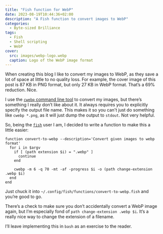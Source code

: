 ```yaml
---
title: "Fish function for WebP"
date: 2023-08-19T10:44:36+02:00
description: "A Fish function to convert images to WebP"
categories:
  - Byte-sized Brilliance
tags:
  - Fish
  - Shell scripting
  - WebP
cover:
  src: images/webp-logo.webp
  caption: Logo of the WebP image format
---
```


When creating this blog I like to convert my images to WebP, as they save a lot of space at little to no quality loss.
For example, the cover image of this post is 87 KB in PNG format, but only 27 KB in WebP format. That’s a 69%
reduction. Nice.

I use the [`cwebp` command line tool](https://developers.google.com/speed/webp/docs/cwebp) to convert my images, but
there’s something I really don’t like about it. It always requires you to explicitly specify the output file name.
This makes it so you can't just do something like `cwebp *.png`, as it will just dump the output to `stdout`. Not very
helpful.

So, being the [`fish`](https://fishshell.com) user I am, I decided to write a function to make this a little easier:

```fish
function convert-to-webp --description='Convert given images to webp format'
  for i in $argv
    if [ (path extension $i) = ".webp" ]
      continue
    end

    cwebp -m 6 -q 70 -mt -af -progress $i -o (path change-extension .webp $i)
  end
end
```

Just chuck it into `~/.config/fish/functions/convert-to-webp.fish` and you’re good to go.

There’s a check to make sure you don’t accidentally convert a WebP image again, but I’m especially fond
of `path change-extension .webp $i`. It’s a really nice way to change the extension of a filename.

I’ll leave implementing this in `bash` as an exercise to the reader.
